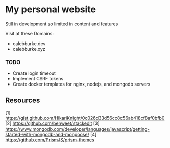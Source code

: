 # My personal website
Still in development so limited in content and features

Visit at these Domains:
* calebburke.dev
* calebburke.xyz

### TODO
* Create login timeout
* Implement CSRF tokens
* Create docker templates for nginx, nodejs, and mongodb servers

## Resources
[1] https://gist.github.com/HikariKnight/0c026d33d56cc8c56ab418cf8af0bfb0
[2] https://github.com/benweet/stackedit
[3] https://www.mongodb.com/developer/languages/javascript/getting-started-with-mongodb-and-mongoose/
[4] https://github.com/PrismJS/prism-themes
